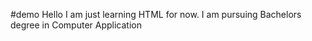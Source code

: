 #demo
Hello I am just learning HTML for now. I am pursuing Bachelors degree in Computer Application

